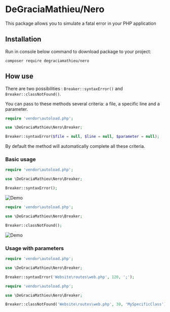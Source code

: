 # DeGraciaMathieu/Nero

This package allows you to simulate a fatal error in your PHP application
 
## Installation

Run in console below command to download package to your project:

```
composer require degraciamathieu/nero
```

## How use

There are two possibilities : ```Breaker::syntaxError()``` and ```Breaker::classNotFound()```.

You can pass to these methods several criteria: a file, a specific line and a parameter.

```php
require 'vendor\autoload.php';

use \DeGraciaMathieu\Nero\Breaker;

Breaker::syntaxError($file = null, $line = null, $parameter = null);
```

By default the method will automatically complete all these criteria.

### Basic usage

```php
require 'vendor\autoload.php';

use \DeGraciaMathieu\Nero\Breaker;

Breaker::syntaxError();
```
![Demo](https://i62.servimg.com/u/f62/11/13/61/32/syntax11.png)

```php
require 'vendor\autoload.php';

use \DeGraciaMathieu\Nero\Breaker;

Breaker::classNotFound();
```
![Demo](https://i62.servimg.com/u/f62/11/13/61/32/classe10.png)

### Usage with parameters

```php
require 'vendor\autoload.php';

use \DeGraciaMathieu\Nero\Breaker;

Breaker::syntaxError('Website\routes\web.php', 120, ';');
```

```php
require 'vendor\autoload.php';

use \DeGraciaMathieu\Nero\Breaker;

Breaker::classNotFound('Website\routes\web.php', 30, 'MySpecificClass');
```
